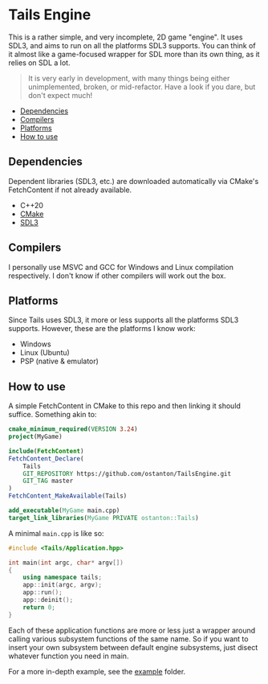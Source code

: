 # Tails Engine

This is a rather simple, and very incomplete, 2D game "engine". It uses SDL3, and aims to run on all the platforms SDL3 supports.
You can think of it almost like a game-focused wrapper for SDL more than its own thing, as it relies on SDL a lot.

>It is very early in development, with many things being either unimplemented, broken, or mid-refactor. Have a look if you dare, but don't expect much!

- [Dependencies](#dependencies)
- [Compilers](#compilers)
- [Platforms](#platforms)
- [How to use](#how-to-use)

## Dependencies

Dependent libraries (SDL3, etc.) are downloaded automatically via CMake's FetchContent if not already available.

- C++20
- [CMake](https://cmake.org/)
- [SDL3](https://libsdl.org/)

## Compilers

I personally use MSVC and GCC for Windows and Linux compilation respectively. I don't know if other compilers will work out the box.

## Platforms

Since Tails uses SDL3, it more or less supports all the platforms SDL3 supports. However, these are the platforms I know work:
- Windows
- Linux (Ubuntu)
- PSP (native & emulator)

## How to use

A simple FetchContent in CMake to this repo and then linking it should suffice. Something akin to:

```cmake
cmake_minimum_required(VERSION 3.24)
project(MyGame)

include(FetchContent)
FetchContent_Declare(
    Tails
    GIT_REPOSITORY https://github.com/ostanton/TailsEngine.git
    GIT_TAG master
)
FetchContent_MakeAvailable(Tails)

add_executable(MyGame main.cpp)
target_link_libraries(MyGame PRIVATE ostanton::Tails)
```

A minimal `main.cpp` is like so:

```cpp
#include <Tails/Application.hpp>

int main(int argc, char* argv[])
{
    using namespace tails;
    app::init(argc, argv);
    app::run();
    app::deinit();
    return 0;
}
```

Each of these application functions are more or less just a wrapper around calling various subsystem functions of the same name.
So if you want to insert your own subsystem between default engine subsystems, just disect whatever function you need in main.

For a more in-depth example, see the [example](example/) folder.
